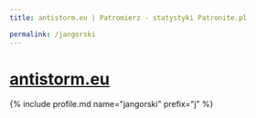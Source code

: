 ```yaml
---
title: antistorm.eu | Patromierz - statystyki Patronite.pl

permalink: /jangorski
---
```


# [antistorm.eu](https://patronite.pl/jangorski)

{% include profile.md name="jangorski" prefix="j" %}
